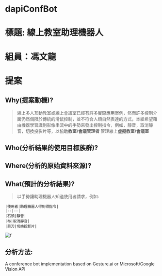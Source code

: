 # dapiConfBot
# 標題: 線上教室助理機器人
# 組員：馮文龍
# 提案
## Why(提案動機)?
> 線上多人互動教室或線上會議室已經有許多實際應用案例，然而許多控制介面仍然侷限於傳統的滑鼠控制，並不符合人類自然表達的方式，本組希望藉由機器學習識別影像串流中的手勢來發出控制指令，例如，靜音，取消靜音，切換投影片等，以協助**教室/會議管理者** 管理線上**虛擬教室/會議室**
## Who(分析結果的使用目標族群)?
## Where(分析的原始資料來源)?
## What(預計的分析結果)?
>以手勢讓助理機器人知道使用者請求，例如: 
~~~
|使用者|助理機器人得到得指令| 
|--|--| 
|石頭|靜音| 
|布|取消靜音| 
|剪刀|切換投影片|  
~~~



![f]( https://www.theguardian.com/science/gallery/2010/dec/12/what-hand-gestures-mean#img-1 "hand" )


## 分析方法:

A conference bot implementation based on Gesture.ai or Microsoft/Google Vision API
